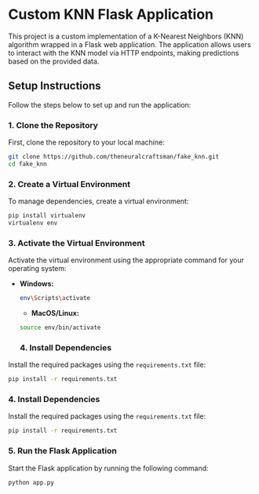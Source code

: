 # Custom KNN Flask Application

This project is a custom implementation of a K-Nearest Neighbors (KNN) algorithm wrapped in a Flask web application. The application allows users to interact with the KNN model via HTTP endpoints, making predictions based on the provided data.

## Setup Instructions

Follow the steps below to set up and run the application:

### 1. Clone the Repository

First, clone the repository to your local machine:

```bash
git clone https://github.com/theneuralcraftsman/fake_knn.git
cd fake_knn
```

### 2. Create a Virtual Environment

To manage dependencies, create a virtual environment:

```bash
pip install virtualenv
virtualenv env
```

### 3. Activate the Virtual Environment

Activate the virtual environment using the appropriate command for your operating system:

- **Windows:**
  ```bash
  env\Scripts\activate
  ```
  
  - **MacOS/Linux:**
  ```bash
  source env/bin/activate
  ```

  ### 4. Install Dependencies

Install the required packages using the `requirements.txt` file:

```bash
pip install -r requirements.txt
```

### 4. Install Dependencies

Install the required packages using the `requirements.txt` file:

```bash
pip install -r requirements.txt
```
### 5. Run the Flask Application

Start the Flask application by running the following command:

```bash
python app.py
```
